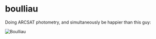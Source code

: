 # boulliau

Doing ARCSAT photometry, and simultaneously be happier than this guy:

![Boulliau](https://upload.wikimedia.org/wikipedia/commons/9/9e/Ismaël_Boulliau.jpeg)
